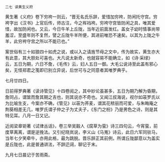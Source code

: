     二七 读黄生义府 

   黄生著《义府》卷下穷袴一则云，“晋无名氏乐辞，爱惜加穷袴，防闲托守宫。穷袴字出《汉书》上官后传，师古注，今之裈裆袴。穷袴守宫皆防闲之具，唯其爱惜，故加防闲也。又云，今日牛羊上丘陇，当年近前面发红。盖女子幼时情事尚带羞涩，至盛年则不复然，譬之丘陇牛羊所便，其进前唯恐不速矣。以其为上陇之牛羊，此穷袴守宫之所以不能已也。”

   案世俗有三十如狼四十如虎之说，或以入之请旌节母之文中，传为故实，黄生亦大有此意，其大胆处可喜也。大凡说太新奇，也就容易不能确立，如《诗·采绿》云，五日为期，六日不詹，《毛传》云，妇人五日一御。大毛公说诗至此盖有邪心矣，无怪郑君之笺即已别立异说，后世可与之同意者其唯罗典乎。

   七月廿四日。

   日前得罗典著《读诗管见》十四卷阅之，其中妙论虽甚多，五日为期乃解为昏期，詹同占，谓筮而詹其期之吉也，则其说亦不奇也。又闻江叔海说，视尔如荍罗氏以为比喻生支，今案亦不确，《管见》以荍为荞麦，谓其花秾丽而可爱，与朱晦庵之荆葵相差无几，唯罗氏谓子仲之子为丈夫子，《东门之枌》乃是男色之诗，则是其特见耳。八月一日又记。

   近阅梁章钜著《试律丛话》，卷三举吴穀人《腐草为萤》诗三四句云，今宵萤，前度草离离，谓是逆挽法。又引纪晓岚说，李义山《马嵬》诗云，此日六军同驻马，当年七夕笑牵牛，亦用此格，最为跳脱。晋乐辞正其前例，所谓丘陇鄙意以为盖实是丘陇也，此是普通讲法，不辞迂阔，聊记于末。

   九月七日晨记于苦雨斋。

